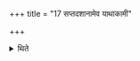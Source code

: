 +++
title = "17 सप्तदशानामेव याथाकामी"

+++

<details><summary>थिते</summary>

17. One is free to choose any option only in connection with the seventeen (number of persons getting themselves con secrated).  
 
</details>
